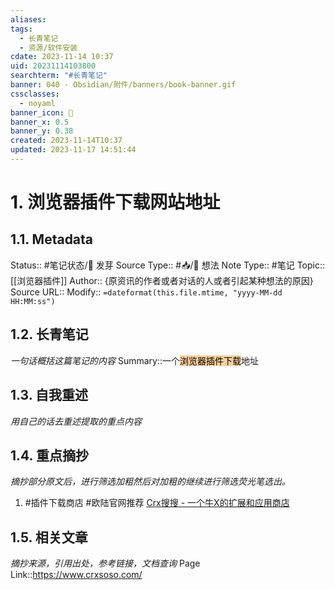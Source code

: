```yaml
---
aliases: 
tags:
  - 长青笔记
  - 资源/软件安装
cdate: 2023-11-14 10:37
uid: 20231114103800
searchterm: "#长青笔记"
banner: 040 - Obsidian/附件/banners/book-banner.gif
cssclasses:
  - noyaml
banner_icon: 💌
banner_x: 0.5
banner_y: 0.38
created: 2023-11-14T10:37
updated: 2023-11-17 14:51:44
---
```


# 1. 浏览器插件下载网站地址

## 1.1. Metadata

Status:: #笔记状态/🌱 发芽
Source Type:: #📥/💭 想法 
Note Type:: #笔记
Topic:: [[浏览器插件]]
Author:: {原资讯的作者或者对话的人或者引起某种想法的原因}
Source URL::
Modify:: `=dateformat(this.file.mtime, "yyyy-MM-dd HH:MM:ss")`

## 1.2. 长青笔记

_一句话概括这篇笔记的内容_
Summary::一个<mark style="background: #FFB86CA6;">浏览器插件下载</mark>地址

## 1.3. 自我重述

_用自己的话去重述提取的重点内容_

## 1.4. 重点摘抄

_摘抄部分原文后，进行筛选加粗然后对加粗的继续进行筛选荧光笔选出。_
1. #插件下载商店 #欧陆官网推荐 [Crx搜搜 - 一个牛X的扩展和应用商店](https://www.crxsoso.com/)
## 1.5. 相关文章

_摘抄来源，引用出处，参考链接，文档查询_
Page Link::https://www.crxsoso.com/


